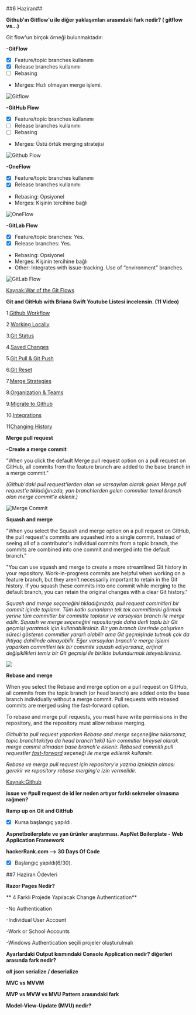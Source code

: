 ##6 Haziran##

**Github'ın Gitflow'u ile diğer yaklaşımları arasındaki fark nedir? ( gitflow vs...)**

Git flow'un birçok örneği bulunmaktadır:

**-GitFlow**

- [x] Feature/topic branches kullanımı
- [x] Release branches kullanımı
- [ ] Rebasing
- Merges: Hızlı olmayan merge işlemi.

![Gitflow](https://iamchuka.com/content/images/2018/05/gitflowimage.png)

**-GitHub Flow**
- [x] Feature/topic branches kullanımı
- [ ] Release branches kullanımı
- [ ] Rebasing
- Merges: Üstü örtük merging stratejisi

![Github Flow](https://user-images.githubusercontent.com/6351798/48032310-63842400-e114-11e8-8db0-06dc0504dcb5.png)

**-OneFlow**
- [x] Feature/topic branches kullanımı
- [x] Release branches kullanımı
- Rebasing: Opsiyonel
- Merges: Kişinin tercihine bağlı

![OneFlow](https://www.endoflineblog.com/img/oneflow/hotfix-branch-merge-final.png)

**-GitLab Flow**
- [x] Feature/topic branches: Yes.
- [x] Release branches: Yes.
- Rebasing: Opsiyonel
- Merges: Kişinin tercihine bağlı
- Other: Integrates with issue-tracking. Use of “environment” branches.

![GitLab Flow](https://miro.medium.com/max/1194/1*Kva1lwE4KCT_fdc6yHeGKQ.png)

[Kaynak:War of the Git Flows](https://dev.to/scottshipp/war-of-the-git-flows-3ec2)



**Git and GitHub with Briana Swift Youtube Listesi incelensin. (11 Video)**

1.[Github Workflow](https://www.youtube.com/watch?v=47E-jcuQz5c&list=PLg7s6cbtAD17Gw5u8644bgKhgRLiJXdX4&index=1)

2.[Working Locally](https://www.youtube.com/watch?v=rBbbOouhI-s&list=PLg7s6cbtAD17Gw5u8644bgKhgRLiJXdX4&index=2)

3.[Git Status](https://www.youtube.com/watch?v=rBbbOouhI-s&list=PLg7s6cbtAD17Gw5u8644bgKhgRLiJXdX4&index=3)

4.[Saved Changes](https://www.youtube.com/watch?v=rBbbOouhI-s&list=PLg7s6cbtAD17Gw5u8644bgKhgRLiJXdX4&index=4)

5.[Git Pull & Git Push](https://www.youtube.com/watch?v=rBbbOouhI-s&list=PLg7s6cbtAD17Gw5u8644bgKhgRLiJXdX4&index=5)

6.[Git Reset](https://www.youtube.com/watch?v=rBbbOouhI-s&list=PLg7s6cbtAD17Gw5u8644bgKhgRLiJXdX4&index=6)

7.[Merge Strategies](https://www.youtube.com/watch?v=rBbbOouhI-s&list=PLg7s6cbtAD17Gw5u8644bgKhgRLiJXdX4&index=7)

8.[Organization & Teams](https://www.youtube.com/watch?v=rBbbOouhI-s&list=PLg7s6cbtAD17Gw5u8644bgKhgRLiJXdX4&index=8)

9.[Migrate to Github](https://www.youtube.com/watch?v=rBbbOouhI-s&list=PLg7s6cbtAD17Gw5u8644bgKhgRLiJXdX4&index=9)

10.[Integrations](https://www.youtube.com/watch?v=rBbbOouhI-s&list=PLg7s6cbtAD17Gw5u8644bgKhgRLiJXdX4&index=10)

11[Changing History](https://www.youtube.com/watch?v=rBbbOouhI-s&list=PLg7s6cbtAD17Gw5u8644bgKhgRLiJXdX4&index=11)

**Merge pull request**
 
 **-Create a merge commit**
 
 "When you click the default Merge pull request option on a pull request on GitHub, all commits from the feature branch are added to the base branch in a merge commit."
 
 *(Github'daki pull request'lerden olan ve varsayılan olarak gelen Merge pull request'e tıkladığınızda, yan branchlerden gelen commitler temel branch olan merge commit'e eklenir.)*
 
 ![Merge Commit](https://help.github.com/assets/images/help/pull_requests/standard-merge-commit-diagram.png)
 
 **Squash and merge**
 
"When you select the Squash and merge option on a pull request on GitHub, the pull request's commits are squashed into a single commit. Instead of seeing all of a contributor's individual commits from a topic branch, the commits are combined into one commit and merged into the default branch."
 
"You can use squash and merge to create a more streamlined Git history in your repository. Work-in-progress commits are helpful when working on a feature branch, but they aren’t necessarily important to retain in the Git history. If you squash these commits into one commit while merging to the default branch, you can retain the original changes with a clear Git history."

*Squash and merge seçeneğini tıkladığınızda, pull request commitleri bir commit içinde toplanır. Tüm katkı sunanların tek tek commitlerini görmek yerine tüm commitler bir committe toplanır ve varsayılan branch ile merge edilir. Squash ve merge seçeneğini repositoryde daha derli toplu bir Git geçmişi yaratmak için kullanabilirsiniz. Bir yan branch üzerinde çalışırken süreci gösteren commitler yararlı olabilir ama Git geçmişinde tutmak çok da ihtiyaç dahilinde olmayabilir. Eğer varsayılan branch'e merge işlemi yaparken commitleri tek bir commite squash ediyorsanız, orijinal değişiklikleri temiz bir Git geçmişi ile birlikte bulundurmak isteyebilirsiniz.*
 
![](https://help.github.com/assets/images/help/pull_requests/commit-squashing-diagram.png)
 
**Rebase and merge**

When you select the Rebase and merge option on a pull request on GitHub, all commits from the topic branch (or head branch) are added onto the base branch individually without a merge commit. Pull requests with rebased commits are merged using the fast-forward option.

To rebase and merge pull requests, you must have write permissions in the repository, and the repository must allow rebase merging.
 
*Github'ta pull request yaparken Rebase and merge seçeneğine tıklarsanız, topic branchteki(ya da head branch'teki) tüm commitler bireysel olarak merge commit olmadan base branch'e eklenir. Rebased commitli pull requestler [fast-forward](https://git-scm.com/docs/git-merge#_fast_forward_merge) seçeneği ile merge edilerek kullanılır.*

*Rebase ve merge pull request için repository'e yazma izninizin olması gerekir ve repository rebase merging'e izin vermelidir.*

[Kaynak:Github](https://help.github.com/en/github/collaborating-with-issues-and-pull-requests/about-pull-request-merges)

 **issue ve #pull request de id ler neden artıyor farklı sekmeler olmasına rağmen?**
 
 
 
 **Ramp up on Git and GitHub**
 
- [X] Kursa başlangıç yapıldı.
 
 
 **Aspnetboilerplate ve yan ürünler araştırması. AspNet Boilerplate - Web Application Framework**
 
 
 **hackerRank.com --> 30 Days Of Code**
 
 - [X] Başlangıç yapıldı(6/30).
 
 
 ##7 Haziran Ödevleri
 
 
 **Razor Pages Nedir?**
 
** 4 Farklı Projede Yapılacak Change Authentication**
 
 -No Authentication
 
 -Individual User Account
 
 -Work or School Accounts
 
 -Windows Authentication seçili projeler oluşturulmalı
 
 
 **Ayarlardaki Output kısmındaki Console Application nedir? diğerleri arasında fark nedir?**
 
 **c# json serialize / deserialize**
 
 **MVC vs MVVM**
 
 **MVP vs MVW vs MVU Pattern arasındaki fark**
 
 **Model-View-Update (MVU) nedir?**
